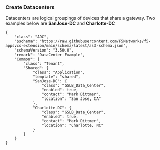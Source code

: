 ### Create Datacenters

Datacenters are logical groupings of devices that share a gateway. Two examples below are **SanJose-DC** and **Charlotte-DC**

```
{
    "class": "ADC",
    "$schema": "https://raw.githubusercontent.com/F5Networks/f5-appsvcs-extension/main/schema/latest/as3-schema.json",
    "schemaVersion": "3.50.0",
    "remark": "DataCenter Example",
    "Common": {
        "class": "Tenant",
        "Shared": {
            "class": "Application",
            "template": "shared",
            "SanJose-DC": {
                "class": "GSLB_Data_Center",
                "enabled": true,
                "contact": "Mark Dittmer",
                "location": "San Jose, CA"
            },
            "Charlotte-DC": {
                "class": "GSLB_Data_Center",
                "enabled": true,
                "contact": "Mark Dittmer",
                "location": "Charlotte, NC"
            }
        }
    }
}
```